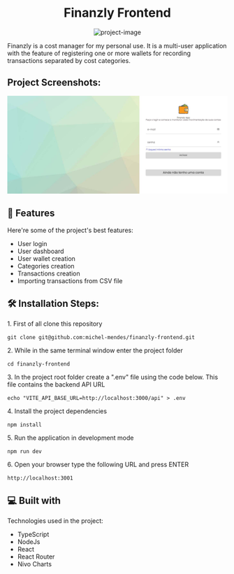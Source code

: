 <h1 align="center" id="title">Finanzly Frontend</h1>

<p align="center"><img src="https://socialify.git.ci/michel-mendes/finanzly-frontend/image?description=1&amp;descriptionEditable=Personal%20Cost%20Manager%20Web%20App%20-%20Frontend&amp;font=Jost&amp;issues=1&amp;language=1&amp;logo=https%3A%2F%2Fraw.githubusercontent.com%2Fmichel-mendes%2Ffinanzly-frontend%2Fmain%2Fsrc%2Fassets%2Ffinanzly-logo-color.svg&amp;name=1&amp;owner=1&amp;pattern=Signal&amp;stargazers=1&amp;theme=Light" alt="project-image"></p>

<p id="description">Finanzly is a cost manager for my personal use. It is a multi-user application with the feature of registering one or more wallets for recording transactions separated by cost categories.</p>

<h2>Project Screenshots:</h2>

<img src="https://github.com/michel-mendes/finanzly-frontend/blob/c91835b495eeb5f7bc5cf30dd7b6a7c8fa618538/repo_screenshots/screencapture-localhost-3001-login-2024-02-01-09_11_56.jpg?raw=true" alt="project-screenshot" width="auto" height="auto/">

  
  
<h2>🧐 Features</h2>

Here're some of the project's best features:

*   User login
*   User dashboard
*   User wallet creation
*   Categories creation
*   Transactions creation
*   Importing transactions from CSV file

<h2>🛠️ Installation Steps:</h2>

<p>1. First of all clone this repository</p>

```
git clone git@github.com:michel-mendes/finanzly-frontend.git
```

<p>2. While in the same terminal window enter the project folder</p>

```
cd finanzly-frontend
```

<p>3. In the project root folder create a ".env" file using the code below. This file contains the backend API URL</p>

```
echo "VITE_API_BASE_URL=http://localhost:3000/api" > .env
```

<p>4. Install the project dependencies</p>

```
npm install
```

<p>5. Run the application in development mode</p>

```
npm run dev
```

<p>6. Open your browser type the following URL and press ENTER</p>

```
http://localhost:3001
```

  
  
<h2>💻 Built with</h2>

Technologies used in the project:

*   TypeScript
*   NodeJs
*   React
*   React Router
*   Nivo Charts

